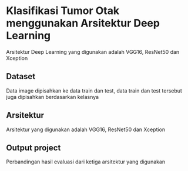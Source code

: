 # Klasifikasi Tumor Otak menggunakan Arsitektur Deep Learning
Arsitektur Deep Learning yang digunakan adalah VGG16, ResNet50 dan Xception

## Dataset
Data image dipisahkan ke data train dan test, data train dan test tersebut juga dipisahkan berdasarkan kelasnya

## Arsitektur
Arsitektur yang digunakan adalah VGG16, ResNet50 dan Xception

## Output project
Perbandingan hasil evaluasi dari ketiga arsitektur yang digunakan
